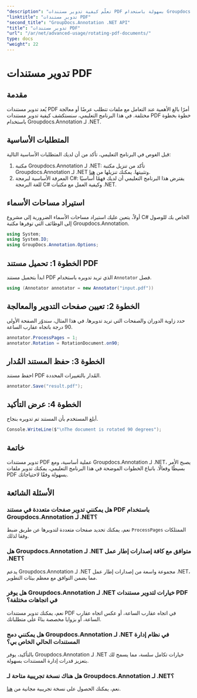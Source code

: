 ```yaml
---
"description": "تعلّم كيفية تدوير مستندات PDF بسهولة باستخدام Groupdocs.Annotation لـ .NET. حسّن كفاءة إدارة المستندات."
"linktitle": "تدوير مستندات PDF"
"second_title": "GroupDocs.Annotation .NET API"
"title": "تدوير مستندات PDF"
"url": "/ar/net/advanced-usage/rotating-pdf-documents/"
type: docs
"weight": 22
---
```


# تدوير مستندات PDF

## مقدمة
يُعد تدوير مستندات PDF أمرًا بالغ الأهمية عند التعامل مع ملفات تتطلب عرضًا أو معالجة مختلفة. في هذا البرنامج التعليمي، سنستكشف كيفية تدوير مستندات PDF خطوة بخطوة باستخدام Groupdocs.Annotation لـ .NET.
## المتطلبات الأساسية
قبل الغوص في البرنامج التعليمي، تأكد من أن لديك المتطلبات الأساسية التالية:
1. مكتبة Groupdocs.Annotation لـ .NET: تأكد من تنزيل مكتبة Groupdocs.Annotation لـ .NET وتثبيتها. يمكنك تنزيلها من [هنا](https://releases.groupdocs.com/annotation/net/).
2. المعرفة الأساسية لبرمجة C#: يفترض هذا البرنامج التعليمي أن لديك فهمًا أساسيًا للغة البرمجة C# وكيفية العمل مع مكتبات .NET.

## استيراد مساحات الأسماء
أولاً، يتعين عليك استيراد مساحات الأسماء الضرورية إلى مشروع C# الخاص بك للوصول إلى الوظائف التي توفرها مكتبة Groupdocs.Annotation.
```csharp
using System;
using System.IO;
using GroupDocs.Annotation.Options;
```
## الخطوة 1: تحميل مستند PDF
ابدأ بتحميل مستند PDF الذي تريد تدويره باستخدام `Annotator` فصل.
```csharp
using (Annotator annotator = new Annotator("input.pdf"))
```
## الخطوة 2: تعيين صفحات التدوير والمعالجة
حدد زاوية الدوران والصفحات التي تريد تدويرها. في هذا المثال، سندوّر الصفحة الأولى 90 درجة باتجاه عقارب الساعة.
```csharp
annotator.ProcessPages = 1;
annotator.Rotation = RotationDocument.on90;
```
## الخطوة 3: حفظ المستند المُدار
احفظ مستند PDF المُدار بالتغييرات المحددة.
```csharp
annotator.Save("result.pdf");
```
## الخطوة 4: عرض التأكيد
أبلغ المستخدم بأن المستند تم تدويره بنجاح.
```csharp
Console.WriteLine($"\nThe document is rotated 90 degrees");
```

## خاتمة
تدوير مستندات PDF عملية أساسية، ومع Groupdocs.Annotation لـ .NET، يصبح الأمر بسيطًا وفعالًا. باتباع الخطوات الموضحة في هذا البرنامج التعليمي، يمكنك تدوير ملفات PDF بسهولة وفقًا لاحتياجاتك.
## الأسئلة الشائعة
### هل يمكنني تدوير صفحات متعددة في مستند PDF باستخدام Groupdocs.Annotation لـ .NET؟
نعم، يمكنك تحديد صفحات متعددة لتدويرها عن طريق ضبط `ProcessPages` الممتلكات وفقا لذلك.
### هل Groupdocs.Annotation لـ .NET متوافق مع كافة إصدارات إطار عمل .NET؟
يدعم Groupdocs.Annotation لـ .NET مجموعة واسعة من إصدارات إطار عمل .NET، مما يضمن التوافق مع معظم بيئات التطوير.
### هل يوفر Groupdocs.Annotation لـ .NET خيارات لتدوير مستندات PDF في اتجاهات مختلفة؟
نعم، يمكنك تدوير مستندات PDF في اتجاه عقارب الساعة، أو عكس اتجاه عقارب الساعة، أو بزوايا مخصصة بناءً على متطلباتك.
### هل يمكنني دمج Groupdocs.Annotation لـ .NET في نظام إدارة المستندات الحالي الخاص بي؟
بالتأكيد، يوفر Groupdocs.Annotation لـ .NET خيارات تكامل سلسة، مما يسمح لك بتعزيز قدرات إدارة المستندات بسهولة.
### هل هناك نسخة تجريبية متاحة لـ Groupdocs.Annotation لـ .NET؟
نعم، يمكنك الحصول على نسخة تجريبية مجانية من [هنا](https://releases.groupdocs.com/).